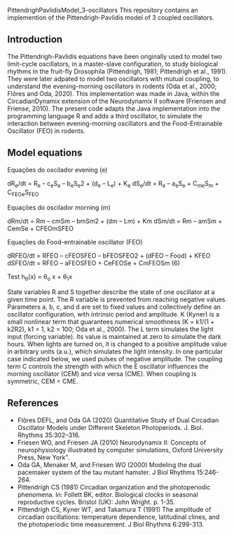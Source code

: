PittendrighPavlidisModel_3-oscillators
This repository contains an implemention of the Pittendrigh-Pavlidis model of 3 coupled oscillators.

## Introduction
The Pittendrigh-Pavlidis equations have been originally used to model two limit-cycle oscillators, in a master-slave configuration, to study biological rhythms in the fruit-fly Drosophila (Pittendrigh, 1981; Pittendrigh et al., 1991).
They were later adpated to model two oscillators with mutual coupling, to understand the evening-morning oscillators in rodents (Oda et al., 2000; Flôres and Oda, 2020). This implementation was made in Java, within the CircadianDynamix extension of the Neurodynamix II software (Friensen and Friense, 2010).
The present code adapts the Java implementation into the programming language R and adds a third oscillator, to simulate the interaction between evening-morning oscillators and the Food-Entrainable Oscillator (FEO) in rodents.

## Model equations
Equações do oscilador evening (e)

dR<sub>e</sub>/dt = R<sub>e</sub> – c<sub>e</sub>S<sub>e</sub> – b<sub>e</sub>S<sub>e</sub>2 + (d<sub>e</sub> – L<sub>e</sub>) + K<sub>e</sub>
dS<sub>e</sub>/dt = R<sub>e</sub> – a<sub>e</sub>S<sub>e</sub> + C<sub>me</sub>S<sub>m</sub> + C<sub>FEOe</sub>S<sub>FEO</sub>

Equações do oscilador morning (m)

dRm/dt = Rm – cmSm – bmSm2 + (dm – Lm) + Km
dSm/dt = Rm – amSm + CemSe + CFEOmSFEO

Equações do Food-entrainable oscillator (FEO)

dRFEO/dt = RFEO – cFEOSFEO – bFEOSFEO2 + (dFEO – Food) + KFEO
dSFEO/dt = RFEO – aFEOSFEO + CeFEOSe + CmFEOSm (6)

Test
h<sub>&theta;</sub>(x) = &theta;<sub>o</sub> x + &theta;<sub>1</sub>x

State variables R and S together describe the state of one oscillator at a given time point. The R variable is prevented from reaching negative values. Parameters a, b, c, and d are set to fixed values and collectively define an oscillator configuration, with intrinsic period and amplitude. K (Kyner) is a small nonlinear term that guarantees numerical smoothness (K = k1/(1 + k2R2), k1 = 1, k2 = 100; Oda et al., 2000). The L term simulates the light input (forcing variable). Its value is maintained at zero to simulate the dark hours. When lights are turned on, it is changed to a positive amplitude value in arbitrary units (a.u.), which simulates the light intensity. In one particular case indicated below, we used pulses of negative amplitude. The coupling term C controls the strength with which the E oscillator influences the morning oscillator (CEM) and vice versa (CME). When coupling is symmetric, CEM = CME.


## References
- Flôres DEFL, and Oda GA (2020) Quantitative Study of Dual Circadian Oscillator Models under Different Skeleton Photoperiods. J. Biol. Rhythms 35:302–316.
- Friesen WO, and Friesen JA (2010) Neurodynamix II: Concepts of neurophysiology illustrated by computer simulations, Oxford University Press, New York".
- Oda GA, Menaker M, and Friesen WO (2000) Modeling the dual pacemaker system of the tau mutant hamster. J Biol Rhythms 15:246-264.
- Pittendrigh CS (1981) Circadian organization and the photoperiodic phenomena. In: Follett BK, editor. Biological clocks in seasonal reproductive cycles. Bristol (UK): John Wright. p. 1-35.
- Pittendrigh CS, Kyner WT, and Takamura T (1991) The amplitude of circadian oscillations: temperature dependence, latitudinal clines, and the photoperiodic time measurement. J Biol Rhythms 6:299-313.
